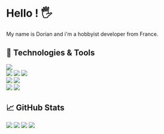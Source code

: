 <!-- This is based on https://github.com/MartinHeinz/MartinHeinz -->

# Hello ! 🖐️

My name is Dorian and i'm a hobbyist developer from France.

## 🔧 Technologies & Tools
[![](https://img.shields.io/badge/OS-Windows-informational?style=flat&logo=Windows&logoColor=white&color=dodgerblue)](https://www.microsoft.com/fr-fr/windows)  
[![](https://img.shields.io/badge/Editor-Jetbrains_Rider-informational?style=flat&logo=rider&logoColor=white&color=red)](https://www.jetbrains.com/rider/)
[![](https://img.shields.io/badge/Editor-Jetbrains_IntelliJ_IDEA-informational?style=flat&logo=intellij-idea&logoColor=white&color=2596be)](https://www.jetbrains.com/idea/)
[![](https://img.shields.io/badge/Editor-Jetbrains_DataGrip-informational?style=flat&logo=datagrip&logoColor=white&color=green)](https://www.jetbrains.com/datagrip/)  
[![](https://img.shields.io/badge/Code-CSharp-informational?style=flat&logo=csharp&logoColor=white&color=darkgreen)](https://dotnet.microsoft.com/)
[![](https://img.shields.io/badge/Code-Java-informational?style=flat&logo=java&logoColor=white&color=d3265b)](https://www.java.com/)  
[![](https://img.shields.io/badge/Tools-SQLite-informational?style=flat&logo=sqlite&logoColor=white&color=26bed3)](https://sqlite.org/)
[![](https://img.shields.io/badge/Tools-Jetbains_Space-informational?style=flat&logo=jetbrains&logoColor=white&color=26bed3)](https://www.jetbrains.com/space/)

## &#x1f4c8; GitHub Stats

![](https://raw.githubusercontent.com/Unreal852/github-stats/master/generated/overview.svg#gh-dark-mode-only)
![](https://raw.githubusercontent.com/Unreal852/github-stats/master/generated/overview.svg#gh-light-mode-only)
![](https://raw.githubusercontent.com/Unreal852/github-stats/master/generated/languages.svg#gh-dark-mode-only)
![](https://raw.githubusercontent.com/Unreal852/github-stats/master/generated/languages.svg#gh-light-mode-only)
